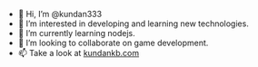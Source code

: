 - 👋 Hi, I’m @kundan333
- 👀 I’m interested in developing and learning new technologies.
- 🌱 I’m currently learning nodejs.
- 💞️ I’m looking to collaborate on game development.
- 📫 Take a look at  [kundankb.com](https://kundankb.com)

<!---
kundan333/kundan333 is a ✨ special ✨ repository because its `README.md` (this file) appears on your GitHub profile.
You can click the Preview link to take a look at your changes.
--->
